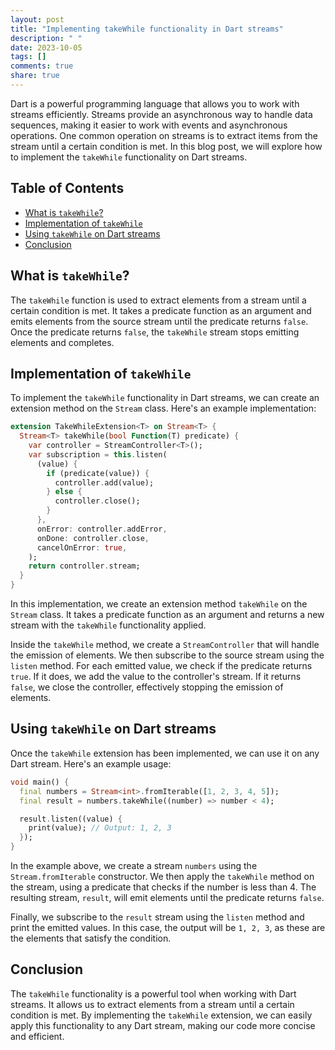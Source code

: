 ```yaml
---
layout: post
title: "Implementing takeWhile functionality in Dart streams"
description: " "
date: 2023-10-05
tags: []
comments: true
share: true
---
```


Dart is a powerful programming language that allows you to work with streams efficiently. Streams provide an asynchronous way to handle data sequences, making it easier to work with events and asynchronous operations. One common operation on streams is to extract items from the stream until a certain condition is met. In this blog post, we will explore how to implement the `takeWhile` functionality on Dart streams.

## Table of Contents
- [What is `takeWhile`?](#what-is-takewhile)
- [Implementation of `takeWhile`](#implementation-of-takewhile)
- [Using `takeWhile` on Dart streams](#using-takewhile-on-dart-streams)
- [Conclusion](#conclusion)

## What is `takeWhile`?
The `takeWhile` function is used to extract elements from a stream until a certain condition is met. It takes a predicate function as an argument and emits elements from the source stream until the predicate returns `false`. Once the predicate returns `false`, the `takeWhile` stream stops emitting elements and completes.

## Implementation of `takeWhile`
To implement the `takeWhile` functionality in Dart streams, we can create an extension method on the `Stream` class. Here's an example implementation:

```dart
extension TakeWhileExtension<T> on Stream<T> {
  Stream<T> takeWhile(bool Function(T) predicate) {
    var controller = StreamController<T>();
    var subscription = this.listen(
      (value) {
        if (predicate(value)) {
          controller.add(value);
        } else {
          controller.close();
        }
      },
      onError: controller.addError,
      onDone: controller.close,
      cancelOnError: true,
    );
    return controller.stream;
  }
}
```

In this implementation, we create an extension method `takeWhile` on the `Stream` class. It takes a predicate function as an argument and returns a new stream with the `takeWhile` functionality applied.

Inside the `takeWhile` method, we create a `StreamController` that will handle the emission of elements. We then subscribe to the source stream using the `listen` method. For each emitted value, we check if the predicate returns `true`. If it does, we add the value to the controller's stream. If it returns `false`, we close the controller, effectively stopping the emission of elements.

## Using `takeWhile` on Dart streams
Once the `takeWhile` extension has been implemented, we can use it on any Dart stream. Here's an example usage:

```dart
void main() {
  final numbers = Stream<int>.fromIterable([1, 2, 3, 4, 5]);
  final result = numbers.takeWhile((number) => number < 4);

  result.listen((value) {
    print(value); // Output: 1, 2, 3
  });
}
```

In the example above, we create a stream `numbers` using the `Stream.fromIterable` constructor. We then apply the `takeWhile` method on the stream, using a predicate that checks if the number is less than 4. The resulting stream, `result`, will emit elements until the predicate returns `false`.

Finally, we subscribe to the `result` stream using the `listen` method and print the emitted values. In this case, the output will be `1, 2, 3`, as these are the elements that satisfy the condition.

## Conclusion
The `takeWhile` functionality is a powerful tool when working with Dart streams. It allows us to extract elements from a stream until a certain condition is met. By implementing the `takeWhile` extension, we can easily apply this functionality to any Dart stream, making our code more concise and efficient.